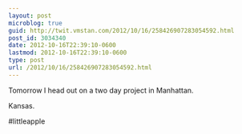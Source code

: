 ```yaml
---
layout: post
microblog: true
guid: http://twit.vmstan.com/2012/10/16/258426907283054592.html
post_id: 3034340
date: 2012-10-16T22:39:10-0600
lastmod: 2012-10-16T22:39:10-0600
type: post
url: /2012/10/16/258426907283054592.html
---
```

Tomorrow I head out on a two day project in Manhattan.

Kansas.

#littleapple
